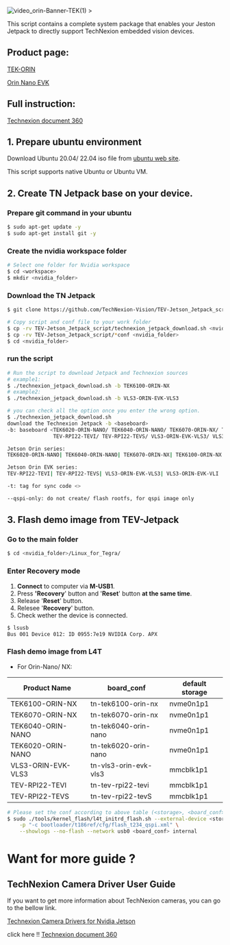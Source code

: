 ![video_orin-Banner-TEK(1) >](https://github.com/TechNexion-Vision/TEV-Jetson_Jetpack_script/assets/83322668/f699fae3-22a0-4eb0-9334-023286b953ca)

This script contains a complete system package that enables your Jeston Jetpack to directly support TechNexion embedded vision devices.

## Product page:

[TEK-ORIN](https://www.technexion.com/products/embedded-computing/aivision/tek6040-orin-nano/)

[Orin Nano EVK](https://www.technexion.com/products/embedded-vision/evk/vls3-orin-evk/)

## Full instruction:
[Technexion document 360](https://developer.technexion.com/docs/1)

## 1. Prepare ubuntu environment
Download Ubuntu 20.04/ 22.04 iso file from [ubuntu web site](https://ubuntu.com/download/desktop).

This script supports native Ubuntu or Ubuntu VM.

## 2. Create TN Jetpack base on your device.
### Prepare git command in your ubuntu
```Bash
$ sudo apt-get update -y
$ sudo apt-get install git -y
```

### Create the nvidia workspace folder
```Bash
# Select one folder for Nvidia workspace
$ cd <workspace>
$ mkdir <nvidia_folder>
```

### Download the TN Jetpack
```Bash
$ git clone https://github.com/TechNexion-Vision/TEV-Jetson_Jetpack_script.git

# Copy script and conf file to your work folder
$ cp -rv TEV-Jetson_Jetpack_script/technexion_jetpack_download.sh <nvidia_folder>
$ cp -rv TEV-Jetson_Jetpack_script/*conf <nvidia_folder>
$ cd <nvidia_folder>
```
### run the script
```Bash
# Run the script to download Jetpack and Technexion sources
# example1:
$ ./technexion_jetpack_download.sh -b TEK6100-ORIN-NX
# example2:
$ ./technexion_jetpack_download.sh -b VLS3-ORIN-EVK-VLS3
```
```bash
# you can check all the option once you enter the wrong option.
$ ./technexion_jetpack_download.sh 
download the Technexion Jetpack -b <baseboard>
-b: baseboard <TEK6020-ORIN-NANO/ TEK6040-ORIN-NANO/ TEK6070-ORIN-NX/ TEK6100-ORIN-NX
               TEV-RPI22-TEVI/ TEV-RPI22-TEVS/ VLS3-ORIN-EVK-VLS3/ VLS3-ORIN-EVK-VLI>

Jetson Orin series:
TEK6020-ORIN-NANO| TEK6040-ORIN-NANO| TEK6070-ORIN-NX| TEK6100-ORIN-NX

Jetson Orin EVK series:
TEV-RPI22-TEVI| TEV-RPI22-TEVS| VLS3-ORIN-EVK-VLS3| VLS3-ORIN-EVK-VLI

-t: tag for sync code <>

--qspi-only: do not create/ flash rootfs, for qspi image only
```

## 3. Flash demo image from TEV-Jetpack

### Go to the main folder
```Bash
$ cd <nvidia_folder>/Linux_for_Tegra/
```

### Enter Recovery mode
1. **Connect** to computer via **M-USB1**.
2. Press **'Recovery**' button and '**Reset**' button **at the same time**.
3. Release '**Reset**' button.
4. Relesee '**Recovery**' button.
5. Check wether the device is connected.
```Bash
$ lsusb
Bus 001 Device 012: ID 0955:7e19 NVIDIA Corp. APX
```

### Flash demo image from L4T
* For Orin-Nano/ NX:

|  Product Name   | board_conf  | default storage |
|  ----  | ----  | ---- |
| TEK6100-ORIN-NX  | tn-tek6100-orin-nx | nvme0n1p1 |
| TEK6070-ORIN-NX  | tn-tek6070-orin-nx | nvme0n1p1 |
| TEK6040-ORIN-NANO  | tn-tek6040-orin-nano | nvme0n1p1 |
| TEK6020-ORIN-NANO  | tn-tek6020-orin-nano | nvme0n1p1 |
| VLS3-ORIN-EVK-VLS3  | tn-vls3-orin-evk-vls3 | mmcblk1p1 |
| TEV-RPI22-TEVI  | tn-tev-rpi22-tevi | mmcblk1p1 |
| TEV-RPI22-TEVS  | tn-tev-rpi22-tevS | mmcblk1p1 |

```Bash
# Please set the conf according to above table (<storage>, <board_conf>)
$ sudo ./tools/kernel_flash/l4t_initrd_flash.sh --external-device <storage> -c tools/kernel_flash/flash_l4t_external.xml \
	-p "-c bootloader/t186ref/cfg/flash_t234_qspi.xml" \
	--showlogs --no-flash --network usb0 <board_conf> internal
```
# Want for more guide ? 

## TechNexion Camera Driver User Guide

If you want to get more information about TechNexion cameras, you can go to the bellow link.

[Technexion Camera Drivers for Nvidia Jetson](https://github.com/TechNexion-Vision/TEV-Jetson_Camera_driver)

click here !! [Technexion document 360](https://developer.technexion.com/docs/1)
